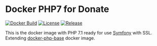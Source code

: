 # Docker PHP7 for Donate


[![Docker Build](https://img.shields.io/docker/build/comicrelief/docker-donate.svg)](https://hub.docker.com/r/comicrelief/donate)
[![License](https://img.shields.io/github/license/comicrelief/docker-donate.svg)](https://hub.docker.com/r/comicrelief/donate)
[![Release](https://img.shields.io/github/release/comicrelief/docker-donate.svg)](https://hub.docker.com/r/comicrelief/donate)

This is the docker image with PHP 7.1 ready for use [Symfony](https://www.symfony.com/) with SSL. Extending [docker-php-base](https://github.com/comicrelief/docker-php-base) docker image.

